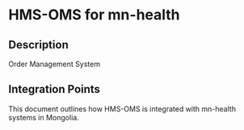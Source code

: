 # HMS-OMS for mn-health

## Description

Order Management System

## Integration Points

This document outlines how HMS-OMS is integrated with mn-health systems in Mongolia.
